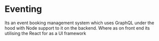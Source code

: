 # Eventing
Its an event booking management system which uses GraphQL under the hood with Node support to it on the backend. Where as on front end its utilising the React for as a UI framework
